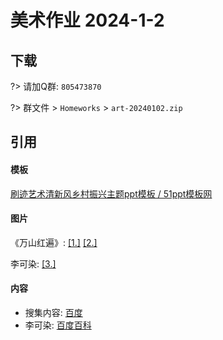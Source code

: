 # 美术作业 2024-1-2

## 下载

?> 请加Q群: `805473870`

?> 群文件 > `Homeworks` > `art-20240102.zip`

## 引用

<!-- tabs:start -->

#### **模板**

[刷迹艺术清新风乡村振兴主题ppt模板 / 51ppt模板网][m1]

#### **图片**

《万山红遍》: [[1.]](t1) [[2.]](t2)

李可染: [[3.]](t3)

#### **内容**

- 搜集内容: [百度](https://baidu.com)
- 李可染: [百度百科](https://baike.baidu.com/item/李可染/331468)

<!-- tabs:end -->


[m1]: https://www.51pptmoban.com/zhuti/13205.htm
[t1]: https://cn.bing.com/images/search?view=detailV2&ccid=b9Wn3VWw&id=9CF31FE81E48F9DDF5C88FB49A6772B36D1EFC5C&thid=OIP.b9Wn3VWwP0a__JUvPHNkSQHaFS&mediaurl=https%3A%2F%2Fth.bing.com%2Fth%2Fid%2FR.6fd5a7dd55b03f46bffc952f3c736449%3Frik%3DXPwebbNyZ5q0jw%26riu%3Dhttp%253a%252f%252fpic30.photophoto.cn%252f20140308%252f0006019034484531_b.jpg%26ehk%3DTTswh1G9qlSDR6DQ6zdLpp3EL6nKmxEn2jBZrRyqSG0%253d%26risl%3D%26pid%3DImgRaw%26r%3D0&exph=731&expw=1024&q=%E3%80%8A%E4%B8%87%E5%B1%B1%E7%BA%A2%E9%81%8D%E3%80%8B+%E6%9D%8E%E5%8F%AF%E6%9F%93&simid=608040122735463305&form=IRPRST&ck=5814CB3F8462D9AABB059056632CFF59&selectedindex=0&itb=0&qft=+filterui%3aaspect-wide&vt=2&sim=11
[t2]: https://cn.bing.com/images/search?view=detailV2&ccid=U1qpnVB1&id=B83D44E2B6CAE08CDECE468651D396F93FB8FFA7&thid=OIP.U1qpnVB1K-ON_Dm0O8PGhAHaLC&mediaurl=https%3a%2f%2fwww.rmzxb.com.cn%2fupload%2fresources%2fimage%2f2015%2f12%2f10%2f152455.jpg&exph=800&expw=537&q=%e3%80%8a%e4%b8%87%e5%b1%b1%e7%ba%a2%e9%81%8d%e3%80%8b+%e6%9d%8e%e5%8f%af%e6%9f%93&simid=608051079172481629&FORM=IRPRST&ck=CCB377B36C4CB661D184168900BBE45F&selectedIndex=0&itb=0&qft=+filterui%3aaspect-tall&ajaxhist=0&ajaxserp=0
[t3]: https://baike.baidu.com/pic/%E6%9D%8E%E5%8F%AF%E6%9F%93/331468/1/7dd98d1001e93901fcac252a79ec54e736d1967c?fromModule=lemma_top-image&ct=single#aid=1&pic=342ac65c10385343e6338f9d9b13b07ecb808889